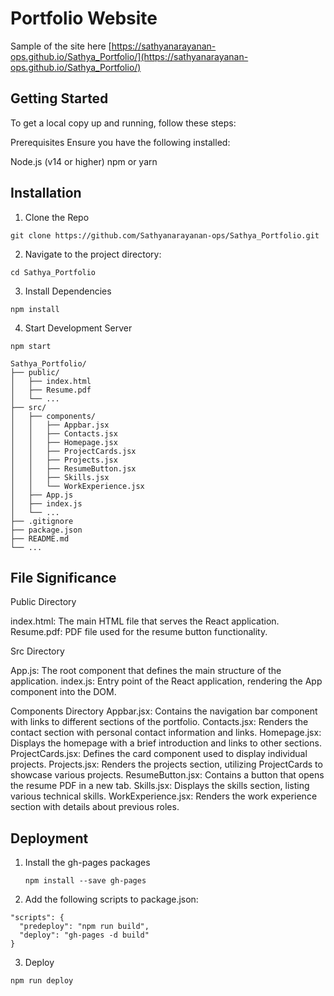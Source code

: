 # Portfolio Website 

Sample of the site here [https://sathyanarayanan-ops.github.io/Sathya_Portfolio/](https://sathyanarayanan-ops.github.io/Sathya_Portfolio/)
## Getting Started

To get a local copy up and running, follow these steps:

Prerequisites
Ensure you have the following installed:

Node.js (v14 or higher)
npm or yarn

## Installation 

1. Clone the Repo

``` git clone https://github.com/Sathyanarayanan-ops/Sathya_Portfolio.git ```

2. Navigate to the project directory:

```cd Sathya_Portfolio```

3. Install Dependencies

```npm install```

4. Start Development Server

```npm start```


```
Sathya_Portfolio/
├── public/
│   ├── index.html
│   ├── Resume.pdf
│   └── ...
├── src/
│   ├── components/
│   │   ├── Appbar.jsx
│   │   ├── Contacts.jsx
│   │   ├── Homepage.jsx
│   │   ├── ProjectCards.jsx
│   │   ├── Projects.jsx
│   │   ├── ResumeButton.jsx
│   │   ├── Skills.jsx
│   │   └── WorkExperience.jsx
│   ├── App.js
│   ├── index.js
│   └── ...
├── .gitignore
├── package.json
├── README.md
└── ...

```

## File Significance

Public Directory

index.html: The main HTML file that serves the React application.
Resume.pdf:  PDF file used for the resume button functionality.

Src Directory

App.js: The root component that defines the main structure of the application.
index.js: Entry point of the React application, rendering the App component into the DOM.

Components Directory
Appbar.jsx: Contains the navigation bar component with links to different sections of the portfolio.
Contacts.jsx: Renders the contact section with personal contact information and links.
Homepage.jsx: Displays the homepage with a brief introduction and links to other sections.
ProjectCards.jsx: Defines the card component used to display individual projects.
Projects.jsx: Renders the projects section, utilizing ProjectCards to showcase various projects.
ResumeButton.jsx: Contains a button that opens the resume PDF in a new tab.
Skills.jsx: Displays the skills section, listing various technical skills.
WorkExperience.jsx: Renders the work experience section with details about previous roles.

## Deployment 

1. Install the gh-pages packages

   ```npm install --save gh-pages```

2. Add the following scripts to package.json:

```
"scripts": {
  "predeploy": "npm run build",
  "deploy": "gh-pages -d build"
}
```

3. Deploy

```
npm run deploy
```


